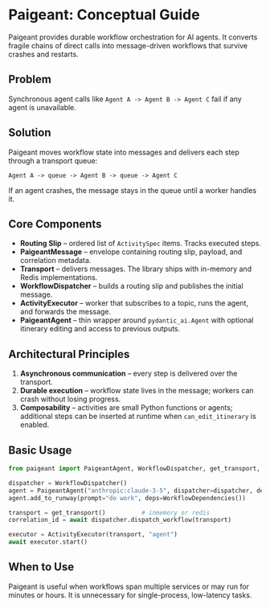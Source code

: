 # Paigeant: Conceptual Guide

Paigeant provides durable workflow orchestration for AI agents. It converts fragile chains of direct calls into message-driven workflows that survive crashes and restarts.

## Problem
Synchronous agent calls like `Agent A -> Agent B -> Agent C` fail if any agent is unavailable.

## Solution
Paigeant moves workflow state into messages and delivers each step through a transport queue:

`Agent A -> queue -> Agent B -> queue -> Agent C`

If an agent crashes, the message stays in the queue until a worker handles it.

## Core Components
- **Routing Slip** – ordered list of `ActivitySpec` items. Tracks executed steps.
- **PaigeantMessage** – envelope containing routing slip, payload, and correlation metadata.
- **Transport** – delivers messages. The library ships with in-memory and Redis implementations.
- **WorkflowDispatcher** – builds a routing slip and publishes the initial message.
- **ActivityExecutor** – worker that subscribes to a topic, runs the agent, and forwards the message.
- **PaigeantAgent** – thin wrapper around `pydantic_ai.Agent` with optional itinerary editing and access to previous outputs.

## Architectural Principles
1. **Asynchronous communication** – every step is delivered over the transport.
2. **Durable execution** – workflow state lives in the message; workers can crash without losing progress.
3. **Composability** – activities are small Python functions or agents; additional steps can be inserted at runtime when `can_edit_itinerary` is enabled.

## Basic Usage

```python
from paigeant import PaigeantAgent, WorkflowDispatcher, get_transport, ActivityExecutor, WorkflowDependencies

dispatcher = WorkflowDispatcher()
agent = PaigeantAgent("anthropic:claude-3-5", dispatcher=dispatcher, deps_type=WorkflowDependencies)
agent.add_to_runway(prompt="do work", deps=WorkflowDependencies())

transport = get_transport()          # inmemory or redis
correlation_id = await dispatcher.dispatch_workflow(transport)

executor = ActivityExecutor(transport, "agent")
await executor.start()
```

## When to Use
Paigeant is useful when workflows span multiple services or may run for minutes or hours. It is unnecessary for single-process, low-latency tasks.
